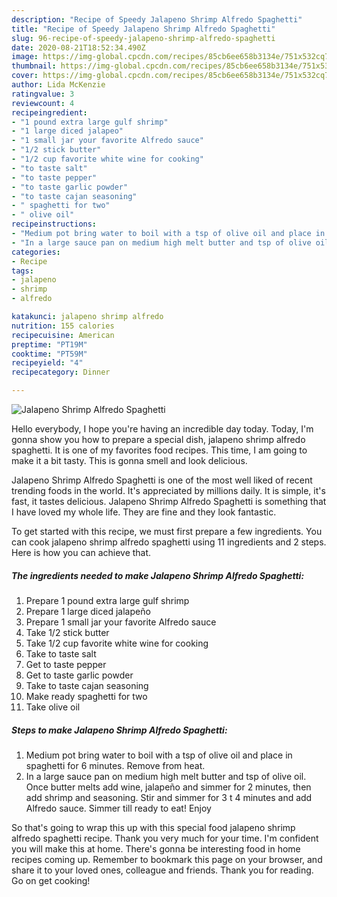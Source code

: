 ```yaml
---
description: "Recipe of Speedy Jalapeno Shrimp Alfredo Spaghetti"
title: "Recipe of Speedy Jalapeno Shrimp Alfredo Spaghetti"
slug: 96-recipe-of-speedy-jalapeno-shrimp-alfredo-spaghetti
date: 2020-08-21T18:52:34.490Z
image: https://img-global.cpcdn.com/recipes/85cb6ee658b3134e/751x532cq70/jalapeno-shrimp-alfredo-spaghetti-recipe-main-photo.jpg
thumbnail: https://img-global.cpcdn.com/recipes/85cb6ee658b3134e/751x532cq70/jalapeno-shrimp-alfredo-spaghetti-recipe-main-photo.jpg
cover: https://img-global.cpcdn.com/recipes/85cb6ee658b3134e/751x532cq70/jalapeno-shrimp-alfredo-spaghetti-recipe-main-photo.jpg
author: Lida McKenzie
ratingvalue: 3
reviewcount: 4
recipeingredient:
- "1 pound extra large gulf shrimp"
- "1 large diced jalapeo"
- "1 small jar your favorite Alfredo sauce"
- "1/2 stick butter"
- "1/2 cup favorite white wine for cooking"
- "to taste salt"
- "to taste pepper"
- "to taste garlic powder"
- "to taste cajan seasoning"
- " spaghetti for two"
- " olive oil"
recipeinstructions:
- "Medium pot bring water to boil with a tsp of olive oil and place in spaghetti for 6 minutes. Remove from heat."
- "In a large sauce pan on medium high melt butter and tsp of olive oil. Once butter melts add wine, jalapeño and simmer for 2 minutes, then add shrimp and seasoning. Stir and simmer for 3 t 4 minutes and add Alfredo sauce. Simmer till ready to eat! Enjoy"
categories:
- Recipe
tags:
- jalapeno
- shrimp
- alfredo

katakunci: jalapeno shrimp alfredo 
nutrition: 155 calories
recipecuisine: American
preptime: "PT19M"
cooktime: "PT59M"
recipeyield: "4"
recipecategory: Dinner

---
```



![Jalapeno Shrimp Alfredo Spaghetti](https://img-global.cpcdn.com/recipes/85cb6ee658b3134e/751x532cq70/jalapeno-shrimp-alfredo-spaghetti-recipe-main-photo.jpg)

Hello everybody, I hope you're having an incredible day today. Today, I'm gonna show you how to prepare a special dish, jalapeno shrimp alfredo spaghetti. It is one of my favorites food recipes. This time, I am going to make it a bit tasty. This is gonna smell and look delicious.

Jalapeno Shrimp Alfredo Spaghetti is one of the most well liked of recent trending foods in the world. It's appreciated by millions daily. It is simple, it's fast, it tastes delicious. Jalapeno Shrimp Alfredo Spaghetti is something that I have loved my whole life. They are fine and they look fantastic.




To get started with this recipe, we must first prepare a few ingredients. You can cook jalapeno shrimp alfredo spaghetti using 11 ingredients and 2 steps. Here is how you can achieve that.

<!--inarticleads1-->

##### The ingredients needed to make Jalapeno Shrimp Alfredo Spaghetti:

1. Prepare 1 pound extra large gulf shrimp
1. Prepare 1 large diced jalapeño
1. Prepare 1 small jar your favorite Alfredo sauce
1. Take 1/2 stick butter
1. Take 1/2 cup favorite white wine for cooking
1. Take to taste salt
1. Get to taste pepper
1. Get to taste garlic powder
1. Take to taste cajan seasoning
1. Make ready  spaghetti for two
1. Take  olive oil




<!--inarticleads2-->

##### Steps to make Jalapeno Shrimp Alfredo Spaghetti:

1. Medium pot bring water to boil with a tsp of olive oil and place in spaghetti for 6 minutes. Remove from heat.
1. In a large sauce pan on medium high melt butter and tsp of olive oil. Once butter melts add wine, jalapeño and simmer for 2 minutes, then add shrimp and seasoning. Stir and simmer for 3 t 4 minutes and add Alfredo sauce. Simmer till ready to eat! Enjoy




So that's going to wrap this up with this special food jalapeno shrimp alfredo spaghetti recipe. Thank you very much for your time. I'm confident you will make this at home. There's gonna be interesting food in home recipes coming up. Remember to bookmark this page on your browser, and share it to your loved ones, colleague and friends. Thank you for reading. Go on get cooking!
